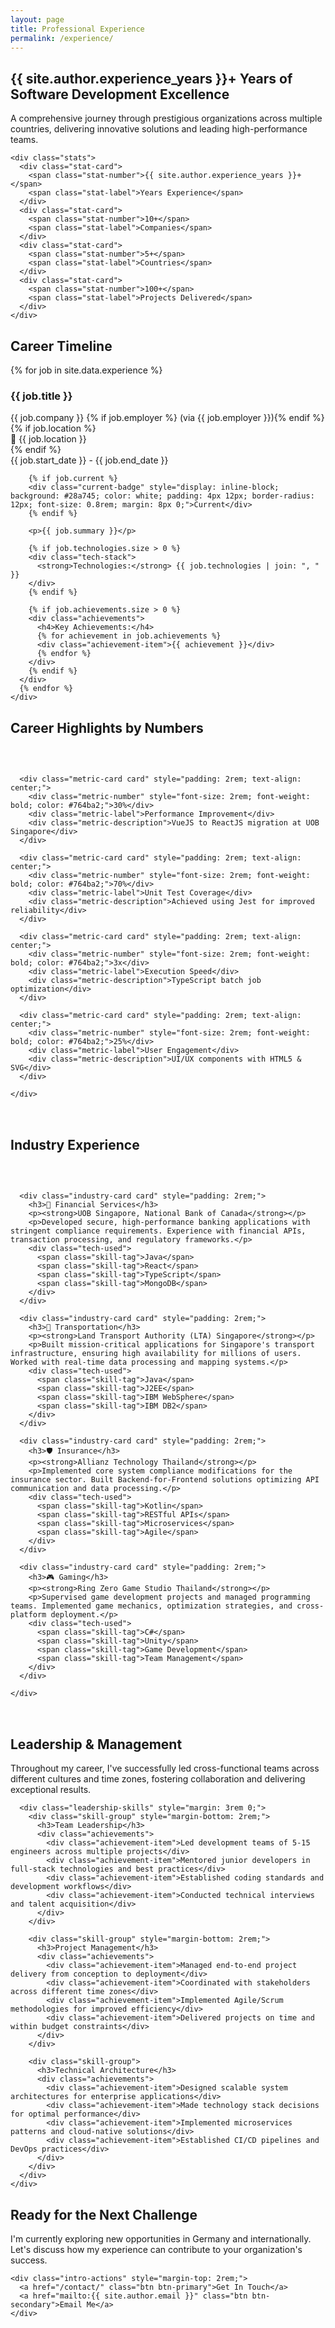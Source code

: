 ```yaml
---
layout: page
title: Professional Experience
permalink: /experience/
---
```


<section class="section-white">
  <div class="container">
    <div class="intro-content">
      <h2>{{ site.author.experience_years }}+ Years of Software Development Excellence</h2>
      <p class="lead">A comprehensive journey through prestigious organizations across multiple countries, delivering innovative solutions and leading high-performance teams.</p>
    </div>
    
    <div class="stats">
      <div class="stat-card">
        <span class="stat-number">{{ site.author.experience_years }}+</span>
        <span class="stat-label">Years Experience</span>
      </div>
      <div class="stat-card">
        <span class="stat-number">10+</span>
        <span class="stat-label">Companies</span>
      </div>
      <div class="stat-card">
        <span class="stat-number">5+</span>
        <span class="stat-label">Countries</span>
      </div>
      <div class="stat-card">
        <span class="stat-number">100+</span>
        <span class="stat-label">Projects Delivered</span>
      </div>
    </div>
  </div>
</section>

<section class="section-gray">
  <div class="container">
    <h2>Career Timeline</h2>
    <div class="experience-timeline">
      {% for job in site.data.experience %}
      <div class="timeline-item">
        <h3>{{ job.title }}</h3>
        <div class="company">
          {{ job.company }}
          {% if job.employer %} (via {{ job.employer }}){% endif %}
        </div>
        {% if job.location %}
        <div class="location">📍 {{ job.location }}</div>
        {% endif %}
        <div class="date">{{ job.start_date }} - {{ job.end_date }}</div>
        
        {% if job.current %}
        <div class="current-badge" style="display: inline-block; background: #28a745; color: white; padding: 4px 12px; border-radius: 12px; font-size: 0.8rem; margin: 8px 0;">Current</div>
        {% endif %}
        
        <p>{{ job.summary }}</p>
        
        {% if job.technologies.size > 0 %}
        <div class="tech-stack">
          <strong>Technologies:</strong> {{ job.technologies | join: ", " }}
        </div>
        {% endif %}
        
        {% if job.achievements.size > 0 %}
        <div class="achievements">
          <h4>Key Achievements:</h4>
          {% for achievement in job.achievements %}
          <div class="achievement-item">{{ achievement }}</div>
          {% endfor %}
        </div>
        {% endif %}
      </div>
      {% endfor %}
    </div>
  </div>
</section>

<section class="section-white">
  <div class="container">
    <h2>Career Highlights by Numbers</h2>
    <div class="experience-metrics" style="display: grid; grid-template-columns: repeat(auto-fit, minmax(250px, 1fr)); gap: 2rem; margin: 3rem 0;">
      
      <div class="metric-card card" style="padding: 2rem; text-align: center;">
        <div class="metric-number" style="font-size: 2rem; font-weight: bold; color: #764ba2;">30%</div>
        <div class="metric-label">Performance Improvement</div>
        <div class="metric-description">VueJS to ReactJS migration at UOB Singapore</div>
      </div>
      
      <div class="metric-card card" style="padding: 2rem; text-align: center;">
        <div class="metric-number" style="font-size: 2rem; font-weight: bold; color: #764ba2;">70%</div>
        <div class="metric-label">Unit Test Coverage</div>
        <div class="metric-description">Achieved using Jest for improved reliability</div>
      </div>
      
      <div class="metric-card card" style="padding: 2rem; text-align: center;">
        <div class="metric-number" style="font-size: 2rem; font-weight: bold; color: #764ba2;">3x</div>
        <div class="metric-label">Execution Speed</div>
        <div class="metric-description">TypeScript batch job optimization</div>
      </div>
      
      <div class="metric-card card" style="padding: 2rem; text-align: center;">
        <div class="metric-number" style="font-size: 2rem; font-weight: bold; color: #764ba2;">25%</div>
        <div class="metric-label">User Engagement</div>
        <div class="metric-description">UI/UX components with HTML5 & SVG</div>
      </div>
      
    </div>
  </div>
</section>

<section class="section-gray">
  <div class="container">
    <h2>Industry Experience</h2>
    <div class="industry-grid" style="display: grid; grid-template-columns: repeat(auto-fit, minmax(300px, 1fr)); gap: 2rem; margin: 3rem 0;">
      
      <div class="industry-card card" style="padding: 2rem;">
        <h3>🏦 Financial Services</h3>
        <p><strong>UOB Singapore, National Bank of Canada</strong></p>
        <p>Developed secure, high-performance banking applications with stringent compliance requirements. Experience with financial APIs, transaction processing, and regulatory frameworks.</p>
        <div class="tech-used">
          <span class="skill-tag">Java</span>
          <span class="skill-tag">React</span>
          <span class="skill-tag">TypeScript</span>
          <span class="skill-tag">MongoDB</span>
        </div>
      </div>
      
      <div class="industry-card card" style="padding: 2rem;">
        <h3>🚗 Transportation</h3>
        <p><strong>Land Transport Authority (LTA) Singapore</strong></p>
        <p>Built mission-critical applications for Singapore's transport infrastructure, ensuring high availability for millions of users. Worked with real-time data processing and mapping systems.</p>
        <div class="tech-used">
          <span class="skill-tag">Java</span>
          <span class="skill-tag">J2EE</span>
          <span class="skill-tag">IBM WebSphere</span>
          <span class="skill-tag">IBM DB2</span>
        </div>
      </div>
      
      <div class="industry-card card" style="padding: 2rem;">
        <h3>🛡️ Insurance</h3>
        <p><strong>Allianz Technology Thailand</strong></p>
        <p>Implemented core system compliance modifications for the insurance sector. Built Backend-for-Frontend solutions optimizing API communication and data processing.</p>
        <div class="tech-used">
          <span class="skill-tag">Kotlin</span>
          <span class="skill-tag">RESTful APIs</span>
          <span class="skill-tag">Microservices</span>
          <span class="skill-tag">Agile</span>
        </div>
      </div>
      
      <div class="industry-card card" style="padding: 2rem;">
        <h3>🎮 Gaming</h3>
        <p><strong>Ring Zero Game Studio Thailand</strong></p>
        <p>Supervised game development projects and managed programming teams. Implemented game mechanics, optimization strategies, and cross-platform deployment.</p>
        <div class="tech-used">
          <span class="skill-tag">C#</span>
          <span class="skill-tag">Unity</span>
          <span class="skill-tag">Game Development</span>
          <span class="skill-tag">Team Management</span>
        </div>
      </div>
      
    </div>
  </div>
</section>

<section class="section-white">
  <div class="container">
    <h2>Leadership & Management</h2>
    <div class="leadership-content" style="max-width: 800px; margin: 0 auto;">
      <p class="lead">Throughout my career, I've successfully led cross-functional teams across different cultures and time zones, fostering collaboration and delivering exceptional results.</p>
      
      <div class="leadership-skills" style="margin: 3rem 0;">
        <div class="skill-group" style="margin-bottom: 2rem;">
          <h3>Team Leadership</h3>
          <div class="achievements">
            <div class="achievement-item">Led development teams of 5-15 engineers across multiple projects</div>
            <div class="achievement-item">Mentored junior developers in full-stack technologies and best practices</div>
            <div class="achievement-item">Established coding standards and development workflows</div>
            <div class="achievement-item">Conducted technical interviews and talent acquisition</div>
          </div>
        </div>
        
        <div class="skill-group" style="margin-bottom: 2rem;">
          <h3>Project Management</h3>
          <div class="achievements">
            <div class="achievement-item">Managed end-to-end project delivery from conception to deployment</div>
            <div class="achievement-item">Coordinated with stakeholders across different time zones</div>
            <div class="achievement-item">Implemented Agile/Scrum methodologies for improved efficiency</div>
            <div class="achievement-item">Delivered projects on time and within budget constraints</div>
          </div>
        </div>
        
        <div class="skill-group">
          <h3>Technical Architecture</h3>
          <div class="achievements">
            <div class="achievement-item">Designed scalable system architectures for enterprise applications</div>
            <div class="achievement-item">Made technology stack decisions for optimal performance</div>
            <div class="achievement-item">Implemented microservices patterns and cloud-native solutions</div>
            <div class="achievement-item">Established CI/CD pipelines and DevOps practices</div>
          </div>
        </div>
      </div>
    </div>
  </div>
</section>

<section class="section-gray">
  <div class="container text-center">
    <h2>Ready for the Next Challenge</h2>
    <p class="lead">I'm currently exploring new opportunities in Germany and internationally. Let's discuss how my experience can contribute to your organization's success.</p>
    
    <div class="intro-actions" style="margin-top: 2rem;">
      <a href="/contact/" class="btn btn-primary">Get In Touch</a>
      <a href="mailto:{{ site.author.email }}" class="btn btn-secondary">Email Me</a>
    </div>
  </div>
</section>